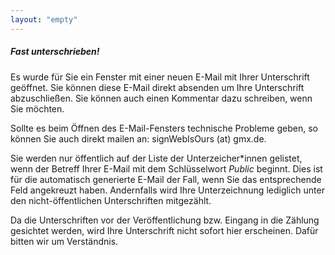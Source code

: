 ```yaml
---
layout: "empty"
---
```

##### Fast unterschrieben!

Es wurde für Sie ein Fenster mit einer neuen E-Mail mit Ihrer Unterschrift geöffnet. Sie können diese E-Mail direkt absenden um Ihre Unterschrift abzuschließen. Sie können auch einen Kommentar dazu schreiben, wenn Sie möchten.

Sollte es beim Öffnen des E-Mail-Fensters technische Probleme geben, so können Sie auch direkt mailen an: signWebIsOurs (at) gmx.de.

Sie werden nur öffentlich auf der Liste der Unterzeicher*innen gelistet, wenn der Betreff Ihrer E-Mail mit dem Schlüsselwort _Public_ beginnt. Dies ist für die automatisch generierte E-Mail der Fall, wenn Sie das entsprechende Feld angekreuzt haben. Andernfalls wird Ihre Unterzeichnung lediglich unter den nicht-öffentlichen Unterschriften mitgezählt.

Da die Unterschriften vor der Veröffentlichung bzw. Eingang in die Zählung gesichtet werden, wird Ihre Unterschrift nicht sofort hier erscheinen. Dafür bitten wir um Verständnis.
